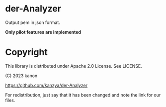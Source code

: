 # der-Analyzer

Output pem in json format.

**Only pilot features are implemented**

# Copyright
This library is distributed under Apache 2.0 License. See LICENSE.

(C) 2023 kanon

https://github.com/kanzya/der-Analyzer

For redistribution, just say that it has been changed and note the link for our files.

